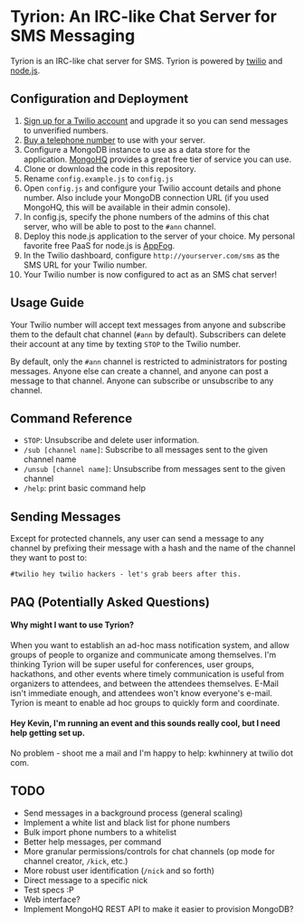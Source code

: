 # Tyrion: An IRC-like Chat Server for SMS Messaging

Tyrion is an IRC-like chat server for SMS.  Tyrion is powered by [twilio](http://www.twilio.com) and
[node.js](http://www.nodejs.org).

## Configuration and Deployment

1. [Sign up for a Twilio account](http://www.twilio.com) and upgrade it so you can send messages to unverified numbers.
2. [Buy a telephone number](https://www.twilio.com/user/account/phone-numbers/available/local) to use with your server.
3. Configure a MongoDB instance to use as a data store for the application. [MongoHQ](http://www.mongohq.com) provides a great free tier of service you can use.
4. Clone or download the code in this repository.
5. Rename `config.example.js` to `config.js`
6. Open `config.js` and configure your Twilio account details and phone number. Also include your MongoDB connection URL (if you used MongoHQ, this will be available in their admin console).
7. In config.js, specify the phone numbers of the admins of this chat server, who will be able to post to the `#ann` channel.
8. Deploy this node.js application to the server of your choice.  My personal favorite free PaaS for node.js is [AppFog](http://www.appfog.com).
9. In the Twilio dashboard, configure `http://yourserver.com/sms` as the SMS URL for your Twilio number.
10. Your Twilio number is now configured to act as an SMS chat server!

## Usage Guide

Your Twilio number will accept text messages from anyone and subscribe them to the default chat channel (`#ann` by default).
Subscribers can delete their account at any time by texting `STOP` to the Twilio number.

By default, only the `#ann` channel is restricted to administrators for posting messages.  Anyone else can create a channel,
and anyone can post a message to that channel.  Anyone can subscribe or unsubscribe to any channel.

## Command Reference

* `STOP`: Unsubscribe and delete user information.
* `/sub [channel name]`: Subscribe to all messages sent to the given channel name
* `/unsub [channel name]`: Unsubscribe from messages sent to the given channel
* `/help`: print basic command help

## Sending Messages

Except for protected channels, any user can send a message to any channel by prefixing their message with a hash and
the name of the channel they want to post to:

`#twilio hey twilio hackers - let's grab beers after this.`

## PAQ (Potentially Asked Questions)

#### Why might I want to use Tyrion?

When you want to establish an ad-hoc mass notification system, and allow groups of people to organize and communicate
among themselves.  I'm thinking Tyrion will be super useful for conferences, user groups, hackathons, and other events
where timely communication is useful from organizers to attendees, and between the attendees themselves.  E-Mail isn't
immediate enough, and attendees won't know everyone's e-mail.  Tyrion is meant to enable ad hoc groups to quickly
form and coordinate.

#### Hey Kevin, I'm running an event and this sounds really cool, but I need help getting set up.

No problem - shoot me a mail and I'm happy to help: kwhinnery at twilio dot com.

## TODO

* Send messages in a background process (general scaling)
* Implement a white list and black list for phone numbers
* Bulk import phone numbers to a whitelist
* Better help messages, per command
* More granular permissions/controls for chat channels (op mode for channel creator, `/kick`, etc.)
* More robust user identification (`/nick` and so forth)
* Direct message to a specific nick
* Test specs :P
* Web interface?
* Implement MongoHQ REST API to make it easier to provision MongoDB?
